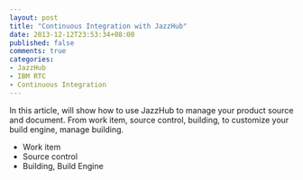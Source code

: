 ```yaml
---
layout: post
title: "Continuous Integration with JazzHub"
date: 2013-12-12T23:53:34+08:00
published: false
comments: true
categories: 
- JazzHub
- IBM RTC
- Continuous Integration
---
```

In this article, will show how to use JazzHub to manage your product source and document. From work item, source control, building, to customize your build engine, manage building.

* Work item
* Source control
* Building, Build Engine

